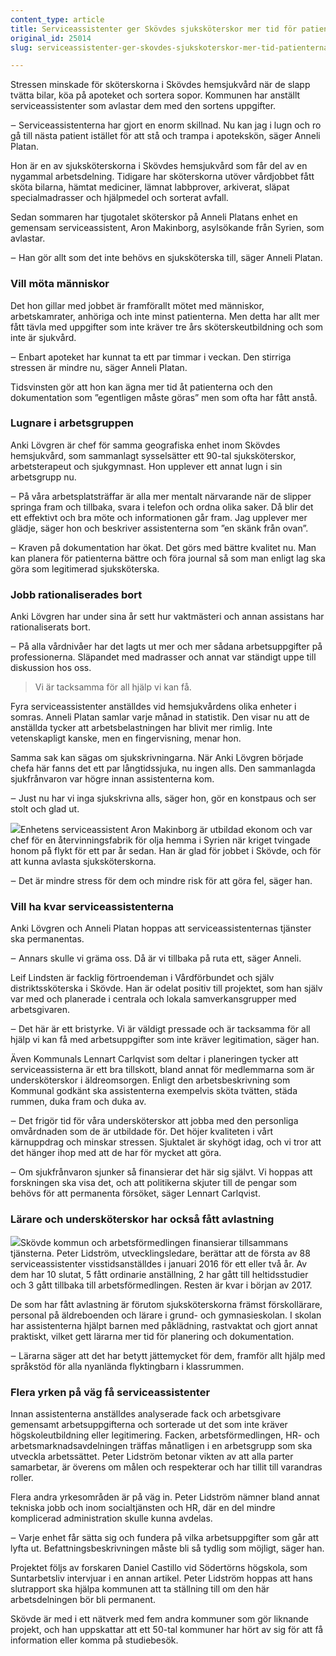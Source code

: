 ```yaml
---
content_type: article
title: Serviceassistenter ger Skövdes sjuksköterskor mer tid för patienterna
original_id: 25014
slug: serviceassistenter-ger-skovdes-sjukskoterskor-mer-tid-patienterna

---
```


Stressen minskade för sköterskorna i Skövdes hemsjukvård när de slapp tvätta bilar, köa på apoteket och sortera sopor. Kommunen har anställt serviceassistenter som avlastar dem med den sortens uppgifter.

‒ Serviceassistenterna har gjort en enorm skillnad. Nu kan jag i lugn och ro gå till nästa patient istället för att stå och trampa i apotekskön, säger Anneli Platan.

Hon är en av sjuksköterskorna i Skövdes hemsjukvård som får del av en nygammal arbetsdelning. Tidigare har sköterskorna utöver vårdjobbet fått sköta bilarna, hämtat mediciner, lämnat labbprover, arkiverat, släpat specialmadrasser och hjälpmedel och sorterat avfall.

Sedan sommaren har tjugotalet sköterskor på Anneli Platans enhet en gemensam serviceassistent, Aron Makinborg, asylsökande från Syrien, som avlastar.

‒ Han gör allt som det inte behövs en sjuksköterska till, säger Anneli Platan.

### Vill möta människor

Det hon gillar med jobbet är framförallt mötet med människor, arbetskamrater, anhöriga och inte minst patienterna. Men detta har allt mer fått tävla med uppgifter som inte kräver tre års sköterskeutbildning och som inte är sjukvård.

‒ Enbart apoteket har kunnat ta ett par timmar i veckan. Den stirriga stressen är mindre nu, säger Anneli Platan.

Tidsvinsten gör att hon kan ägna mer tid åt patienterna och den dokumentation som ”egentligen måste göras” men som ofta har fått anstå.

### Lugnare i arbetsgruppen

Anki Lövgren är chef för samma geografiska enhet inom Skövdes hemsjukvård, som sammanlagt sysselsätter ett 90-tal sjuksköterskor, arbetsterapeut och sjukgymnast. Hon upplever ett annat lugn i sin arbetsgrupp nu.

‒ På våra arbetsplatsträffar är alla mer mentalt närvarande när de slipper springa fram och tillbaka, svara i telefon och ordna olika saker. Då blir det ett effektivt och bra möte och informationen går fram. Jag upplever mer glädje, säger hon och beskriver assistenterna som ”en skänk från ovan”.

‒ Kraven på dokumentation har ökat. Det görs med bättre kvalitet nu. Man kan planera för patienterna bättre och föra journal så som man enligt lag ska göra som legitimerad sjuksköterska.

### Jobb rationaliserades bort

Anki Lövgren har under sina år sett hur vaktmästeri och annan assistans har rationaliserats bort.

‒ På alla vårdnivåer har det lagts ut mer och mer sådana arbetsuppgifter på professionerna. Släpandet med madrasser och annat var ständigt uppe till diskussion hos oss.

> Vi är tacksamma för all hjälp vi kan få.

Fyra serviceassistenter anställdes vid hemsjukvårdens olika enheter i somras. Anneli Platan samlar varje månad in statistik. Den visar nu att de anställda tycker att arbetsbelastningen har blivit mer rimlig. Inte vetenskapligt kanske, men en fingervisning, menar hon.

Samma sak kan sägas om sjukskrivningarna. När Anki Lövgren började chefa här fanns det ett par långtidssjuka, nu ingen alls. Den sammanlagda sjukfrånvaron var högre innan assistenterna kom.

‒ Just nu har vi inga sjukskrivna alls, säger hon, gör en konstpaus och ser stolt och glad ut.

[![](https://www.suntarbetsliv.se/wp-content/uploads/2017/04/200x220-aron-makinborg-foto-roland-cox.jpg)](https://www.suntarbetsliv.se/wp-content/uploads/2017/04/200x220-aron-makinborg-foto-roland-cox.jpg)Enhetens serviceassistent Aron Makinborg är utbildad ekonom och var chef för en återvinningsfabrik för olja hemma i Syrien när kriget tvingade honom på flykt för ett par år sedan. Han är glad för jobbet i Skövde, och för att kunna avlasta sjuksköterskorna.

‒ Det är mindre stress för dem och mindre risk för att göra fel, säger han.

### Vill ha kvar serviceassistenterna

Anki Lövgren och Anneli Platan hoppas att serviceassistenternas tjänster ska permanentas.

‒ Annars skulle vi gräma oss. Då är vi tillbaka på ruta ett, säger Anneli.

Leif Lindsten är facklig förtroendeman i Vårdförbundet och själv distriktssköterska i Skövde. Han är odelat positiv till projektet, som han själv var med och planerade i centrala och lokala samverkansgrupper med arbetsgivaren.

‒ Det här är ett bristyrke. Vi är väldigt pressade och är tacksamma för all hjälp vi kan få med arbetsuppgifter som inte kräver legitimation, säger han.

Även Kommunals Lennart Carlqvist som deltar i planeringen tycker att serviceassisterna är ett bra tillskott, bland annat för medlemmarna som är undersköterskor i äldreomsorgen. Enligt den arbetsbeskrivning som Kommunal godkänt ska assistenterna exempelvis sköta tvätten, städa rummen, duka fram och duka av.

‒ Det frigör tid för våra undersköterskor att jobba med den personliga omvårdnaden som de är utbildade för. Det höjer kvaliteten i vårt kärnuppdrag och minskar stressen. Sjuktalet är skyhögt idag, och vi tror att det hänger ihop med att de har för mycket att göra.

‒ Om sjukfrånvaron sjunker så finansierar det här sig självt. Vi hoppas att forskningen ska visa det, och att politikerna skjuter till de pengar som behövs för att permanenta försöket, säger Lennart Carlqvist.

### Lärare och undersköterskor har också fått avlastning

[![](https://www.suntarbetsliv.se/wp-content/uploads/2017/04/200x220-peter-lidstrom-foto-roland-cox.jpg)](https://www.suntarbetsliv.se/wp-content/uploads/2017/04/200x220-peter-lidstrom-foto-roland-cox.jpg)Skövde kommun och arbetsförmedlingen finansierar tillsammans tjänsterna. Peter Lidström, utvecklingsledare, berättar att de första av 88 serviceassistenter visstidsanställdes i januari 2016 för ett eller två år. Av dem har 10 slutat, 5 fått ordinarie anställning, 2 har gått till heltidsstudier och 3 gått tillbaka till arbetsförmedlingen. Resten är kvar i början av 2017.

De som har fått avlastning är förutom sjuksköterskorna främst förskollärare, personal på äldreboenden och lärare i grund- och gymnasieskolan. I skolan har assistenterna hjälpt barnen med påklädning, rastvaktat och gjort annat praktiskt, vilket gett lärarna mer tid för planering och dokumentation.

‒ Lärarna säger att det har betytt jättemycket för dem, framför allt hjälp med språkstöd för alla nyanlända flyktingbarn i klassrummen.

### Flera yrken på väg få serviceassistenter

Innan assistenterna anställdes analyserade fack och arbetsgivare gemensamt arbetsuppgifterna och sorterade ut det som inte kräver högskoleutbildning eller legitimering. Facken, arbetsförmedlingen, HR- och arbetsmarknadsavdelningen träffas månatligen i en arbetsgrupp som ska utveckla arbetssättet. Peter Lidström betonar vikten av att alla parter samarbetar, är överens om målen och respekterar och har tillit till varandras roller.

Flera andra yrkesområden är på väg in. Peter Lidström nämner bland annat tekniska jobb och inom socialtjänsten och HR, där en del mindre komplicerad administration skulle kunna avdelas.

‒ Varje enhet får sätta sig och fundera på vilka arbetsuppgifter som går att lyfta ut. Befattningsbeskrivningen måste bli så tydlig som möjligt, säger han.

Projektet följs av forskaren Daniel Castillo vid Södertörns högskola, som Suntarbetsliv intervjuar i en annan artikel. Peter Lidström hoppas att hans slutrapport ska hjälpa kommunen att ta ställning till om den här arbetsdelningen bör bli permanent.

Skövde är med i ett nätverk med fem andra kommuner som gör liknande projekt, och han uppskattar att ett 50-tal kommuner har hört av sig för att få information eller komma på studiebesök.

